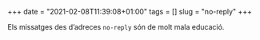 +++
date = "2021-02-08T11:39:08+01:00"
tags = []
slug = "no-reply"
+++

Els missatges des d’adreces `no-reply` són de molt mala educació.